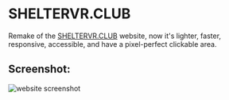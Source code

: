 # SHELTERVR.CLUB
Remake of the [SHELTERVR.CLUB](https://sheltervr.club) website, now it's lighter, faster, responsive, accessible, and have a pixel-perfect clickable area.

## Screenshot:
![website screenshot](https://raw.githubusercontent.com/ArthurSegato/Website-SHELTERVR/main/screenshot.png)
